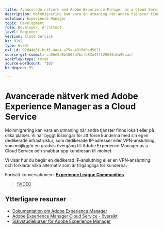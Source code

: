 ```yaml
---
title: Avancerade nätverk med Adobe Experience Manager as a Cloud Service
description: Molnmigrering kan vara en utmaning när andra tjänster finns lokalt eller på olika platser. Vi har byggt lösningar för att förse kunderna med sin egen dedikerade infrastruktur, som dedikerade IP-adresser eller VPN-anslutning, som möjliggör en gradvis övergång till Adobe Experience Manager as a Cloud Service och snabbar upp kundresan till molnet.
solution: Experience Manager
topic: Development
role: Developer, Architect
level: Beginner
version: Cloud Service
kt: 9192
type: Event
exl-id: 92d44d3f-bef5-4ae4-a75a-4315d0ed5871
source-git-commit: ca06e5a8b1602a7bcfb83a43f529680a5a96bacf
workflow-type: tm+mt
source-wordcount: '185'
ht-degree: 5%

---
```


# Avancerade nätverk med Adobe Experience Manager as a Cloud Service

Molnmigrering kan vara en utmaning när andra tjänster finns lokalt eller på olika platser.  Vi har byggt lösningar för att förse kunderna med sin egen dedikerade infrastruktur, som dedikerade IP-adresser eller VPN-anslutning, som möjliggör en gradvis övergång till Adobe Experience Manager as a Cloud Service och snabbar upp kundresan till molnet.

Vi visar hur du begär en dedikerad IP-anslutning eller en VPN-anslutning och förklarar vilka alternativ som är tillgängliga för kunderna.

Fortsätt konversationen i **[Experience League Communities](https://adobe.ly/3EUTdAo)**.

>[!VIDEO](https://video.tv.adobe.com/v/337898/?quality=12&learn=on&hidetitle=true)

## Ytterligare resurser

- [Dokumentation om Adobe Experience Manager ](https://experienceleague.adobe.com/docs/experience-manager-cloud-service.html)
- [Adobe Experience Manager Cloud Service - översikt](https://experienceleague.adobe.com/docs/experience-manager-cloud-service/overview/home.html)
- [Självstudiekurser för Adobe Experience Manager](https://experienceleague.adobe.com/docs/experience-manager-tutorials.html)
